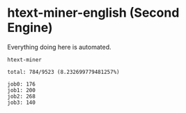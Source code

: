 # htext-miner-english (Second Engine)

Everything doing here is automated.

```
htext-miner

total: 784/9523 (8.232699779481257%)

job0: 176
job1: 200
job2: 268
job3: 140
```